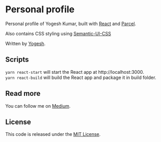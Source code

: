 # Personal profile

Personal profile of Yogesh Kumar, built with [React](https://reactjs.irg) and [Parcel](https://parceljs.org/).

Also contains CSS styling using [Semantic-UI-CSS](https://github.com/Semantic-Org/Semantic-UI-CSS)

Written by [Yogesh](https://twitter.com/igoy_k).

## Scripts

`yarn react-start` will start the React app at http://localhost:3000.  
`yarn react-build` will build the React app and package it in build folder.

## Read more

You can follow me on [Medium](https://medium.com/@yogeshkumarr/).

## License

This code is released under the [MIT License](LICENSE).
